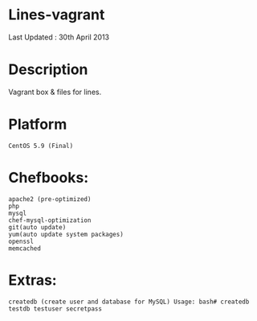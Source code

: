Lines-vagrant
=============

Last Updated : 30th April 2013

Description
=============

Vagrant box & files for lines.

Platform
=============

    CentOS 5.9 (Final)

Chefbooks:
=============

    apache2 (pre-optimized)
    php
    mysql
    chef-mysql-optimization
    git(auto update)
    yum(auto update system packages)
    openssl
    memcached
    
Extras:
==============
    createdb (create user and database for MySQL) Usage: bash# createdb testdb testuser secretpass
    
